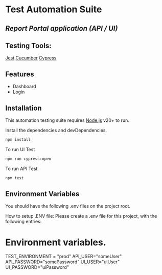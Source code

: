 # Test Automation Suite
## _Report Portal application (API / UI)_

## Testing Tools:
[Jest](https://jestjs.io/docs/jest-platform)
[Cucumber](https://cucumber.io)
[Cypress](https://www.cypress.io)

## Features
- Dashboard
- Login

## Installation

This automation testing suite requires [Node.js](https://nodejs.org/) v20+ to run.

Install the dependencies and devDependencies.

```sh
npm install
```

To run UI Test
```sh
npm run cypress:open
```

To run API Test
```sh
npm test
```

## Environment Variables
You should have the following .env files on the project root.

How to setup .ENV file:
Please create a .env file for this project, with the following entries:

# Environment variables.
TEST_ENVIRONMENT = "prod"
API_USER="someUser"
API_PASSWORD="somePassword"
UI_USER="uiUser"
UI_PASSWORD="uiPassword"
